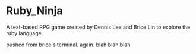 Ruby_Ninja
==========

A text-based RPG game created by Dennis Lee and Brice Lin to explore the ruby language.

pushed from brice's terminal. again. blah blah blah

